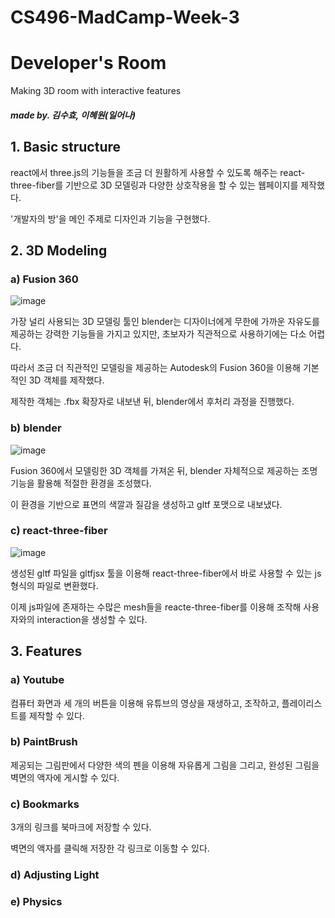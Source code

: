 # CS496-MadCamp-Week-3
# Developer's Room


Making 3D room with interactive features

##### made by. 김수효, 이혜원(일어나)


## 1. Basic structure

react에서 three.js의 기능들을 조금 더 원활하게 사용할 수 있도록 해주는 react-three-fiber를 기반으로 3D 모델링과 다양한 상호작용을 할 수 있는 웹페이지를 제작했다.

'개발자의 방'을 메인 주제로 디자인과 기능을 구현했다.

## 2. 3D Modeling

### a) Fusion 360

![image](https://user-images.githubusercontent.com/79900341/149933676-934bf9a8-aba6-430c-a365-7d4158a2cf13.png)

가장 널리 사용되는 3D 모델링 툴인 blender는 디자이너에게 무한에 가까운 자유도를 제공하는 강력한 기능들을 가지고 있지만, 초보자가 직관적으로 사용하기에는 다소 어렵다.

따라서 조금 더 직관적인 모델링을 제공하는 Autodesk의 Fusion 360을 이용해 기본적인 3D 객체를 제작했다.

제작한 객체는 .fbx 확장자로 내보낸 뒤, blender에서 후처리 과정을 진행했다.

### b) blender

![image](https://user-images.githubusercontent.com/79900341/149932233-d4dcc1b6-152d-494b-a2d3-2385c46316bc.png)

Fusion 360에서 모델링한 3D 객체를 가져온 뒤, blender 자체적으로 제공하는 조명 기능을 활용해 적절한 환경을 조성했다.

이 환경을 기반으로 표면의 색깔과 질감을 생성하고 gltf 포맷으로 내보냈다.

### c) react-three-fiber

![image](https://user-images.githubusercontent.com/79900341/149934537-e6fdb89b-24a3-423f-b793-66bdecaf5ee0.png)

생성된 gltf 파일을 gltfjsx 툴을 이용해 react-three-fiber에서 바로 사용할 수 있는 js 형식의 파일로 변환했다.

이제 js파일에 존재하는 수많은 mesh들을 reacte-three-fiber를 이용해 조작해 사용자와의 interaction을 생성할 수 있다.

## 3. Features

### a) Youtube

컴퓨터 화면과 세 개의 버튼을 이용해 유튜브의 영상을 재생하고, 조작하고, 플레이리스트를 제작할 수 있다.

### b) PaintBrush

제공되는 그림판에서 다양한 색의 펜을 이용해 자유롭게 그림을 그리고, 완성된 그림을 벽면의 액자에 게시할 수 있다.

### c) Bookmarks

3개의 링크를 북마크에 저장할 수 있다.

벽면의 액자를 클릭해 저장한 각 링크로 이동할 수 있다.

### d) Adjusting Light

### e) Physics
